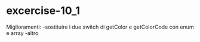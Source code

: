 # excercise-10_1
Miglioramenti:
  -sostituire i due switch di getColor e getColorCode con enum e array
  -altro

